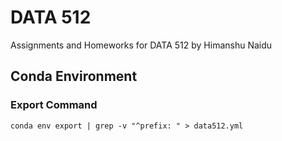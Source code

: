 # DATA 512

Assignments and Homeworks for DATA 512 by Himanshu Naidu


## Conda Environment

### Export Command

```
conda env export | grep -v "^prefix: " > data512.yml
```
